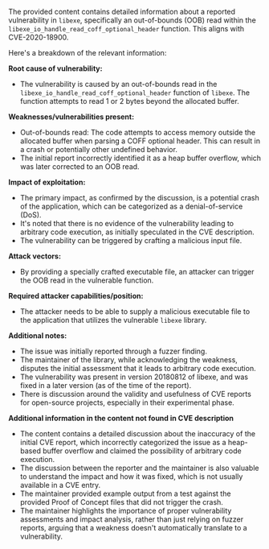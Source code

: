 The provided content contains detailed information about a reported vulnerability in `libexe`, specifically an out-of-bounds (OOB) read within the `libexe_io_handle_read_coff_optional_header` function. This aligns with CVE-2020-18900.

Here's a breakdown of the relevant information:

**Root cause of vulnerability:**
- The vulnerability is caused by an out-of-bounds read in the `libexe_io_handle_read_coff_optional_header` function of `libexe`. The function attempts to read 1 or 2 bytes beyond the allocated buffer.

**Weaknesses/vulnerabilities present:**
- Out-of-bounds read: The code attempts to access memory outside the allocated buffer when parsing a COFF optional header. This can result in a crash or potentially other undefined behavior.
- The initial report incorrectly identified it as a heap buffer overflow, which was later corrected to an OOB read.

**Impact of exploitation:**
- The primary impact, as confirmed by the discussion, is a potential crash of the application, which can be categorized as a denial-of-service (DoS).
- It's noted that there is no evidence of the vulnerability leading to arbitrary code execution, as initially speculated in the CVE description.
- The vulnerability can be triggered by crafting a malicious input file.

**Attack vectors:**
- By providing a specially crafted executable file, an attacker can trigger the OOB read in the vulnerable function.

**Required attacker capabilities/position:**
- The attacker needs to be able to supply a malicious executable file to the application that utilizes the vulnerable `libexe` library.

**Additional notes:**
- The issue was initially reported through a fuzzer finding.
- The maintainer of the library, while acknowledging the weakness, disputes the initial assessment that it leads to arbitrary code execution.
- The vulnerability was present in version 20180812 of libexe, and was fixed in a later version (as of the time of the report).
- There is discussion around the validity and usefulness of CVE reports for open-source projects, especially in their experimental phase.

**Additional information in the content not found in CVE description**
- The content contains a detailed discussion about the inaccuracy of the initial CVE report, which incorrectly categorized the issue as a heap-based buffer overflow and claimed the possibility of arbitrary code execution.
- The discussion between the reporter and the maintainer is also valuable to understand the impact and how it was fixed, which is not usually available in a CVE entry.
- The maintainer provided example output from a test against the provided Proof of Concept files that did not trigger the crash.
- The maintainer highlights the importance of proper vulnerability assessments and impact analysis, rather than just relying on fuzzer reports, arguing that a weakness doesn't automatically translate to a vulnerability.
